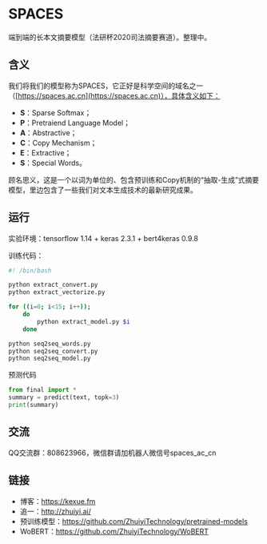 # SPACES
端到端的长本文摘要模型（法研杯2020司法摘要赛道）。整理中。

## 含义

我们将我们的模型称为SPACES，它正好是科学空间的域名之一（[https://spaces.ac.cn](https://spaces.ac.cn)），具体含义如下：
- **S**：Sparse Softmax；
- **P**：Pretraiend Language Model；
- **A**：Abstractive；
- **C**：Copy Mechanism；
- **E**：Extractive；
- **S**：Special Words。

顾名思义，这是一个以词为单位的、包含预训练和Copy机制的“抽取-生成”式摘要模型，里边包含了一些我们对文本生成技术的最新研究成果。

## 运行

实验环境：tensorflow 1.14 + keras 2.3.1 + bert4keras 0.9.8

训练代码：
```bash
#! /bin/bash

python extract_convert.py
python extract_vectorize.py

for ((i=0; i<15; i++));
    do
        python extract_model.py $i
    done

python seq2seq_words.py
python seq2seq_convert.py
python seq2seq_model.py
```

预测代码
```python
from final import *
summary = predict(text, topk=3)
print(summary)
```

## 交流

QQ交流群：808623966，微信群请加机器人微信号spaces_ac_cn

## 链接

- 博客：https://kexue.fm
- 追一：http://zhuiyi.ai/
- 预训练模型：https://github.com/ZhuiyiTechnology/pretrained-models
- WoBERT：https://github.com/ZhuiyiTechnology/WoBERT
